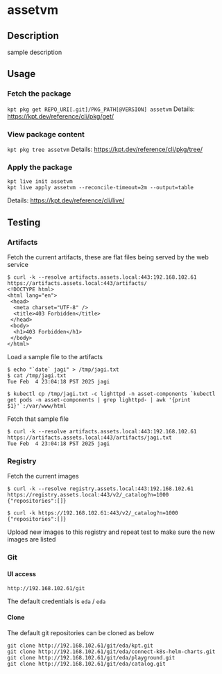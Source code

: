 # assetvm

## Description
sample description

## Usage

### Fetch the package
`kpt pkg get REPO_URI[.git]/PKG_PATH[@VERSION] assetvm`
Details: https://kpt.dev/reference/cli/pkg/get/

### View package content
`kpt pkg tree assetvm`
Details: https://kpt.dev/reference/cli/pkg/tree/

### Apply the package
```
kpt live init assetvm
kpt live apply assetvm --reconcile-timeout=2m --output=table
```
Details: https://kpt.dev/reference/cli/live/

## Testing

### Artifacts

Fetch the current artifacts, these are flat files being served by the web service

```shell
$ curl -k --resolve artifacts.assets.local:443:192.168.102.61 https://artifacts.assets.local:443/artifacts/
<!DOCTYPE html>
<html lang="en">
 <head>
  <meta charset="UTF-8" />
  <title>403 Forbidden</title>
 </head>
 <body>
  <h1>403 Forbidden</h1>
 </body>
</html>
```

Load a sample file to the artifacts

```shell
$ echo "`date` jagi" > /tmp/jagi.txt
$ cat /tmp/jagi.txt
Tue Feb  4 23:04:18 PST 2025 jagi

$ kubectl cp /tmp/jagi.txt -c lighttpd -n asset-components `kubectl get pods -n asset-components | grep lighttpd- | awk '{print $1}'`:/var/www/html

```

Fetch that sample file

```shell
$ curl -k --resolve artifacts.assets.local:443:192.168.102.61 https://artifacts.assets.local:443/artifacts/jagi.txt
Tue Feb  4 23:04:18 PST 2025 jagi

```

### Registry

Fetch the current images

```shell
$ curl -k --resolve registry.assets.local:443:192.168.102.61 https://registry.assets.local:443/v2/_catalog?n=1000
{"repositories":[]}

$ curl -k https://192.168.102.61:443/v2/_catalog?n=1000
{"repositories":[]}

```

Upload new images to this registry and repeat test to make sure the new images are listed

### Git

#### UI access

`http://192.168.102.61/git`

The default credentials is `eda` / `eda`

#### Clone

The default git repositories can be cloned as below

```
git clone http://192.168.102.61/git/eda/kpt.git
git clone http://192.168.102.61/git/eda/connect-k8s-helm-charts.git
git clone http://192.168.102.61/git/eda/playground.git
git clone http://192.168.102.61/git/eda/catalog.git
```
